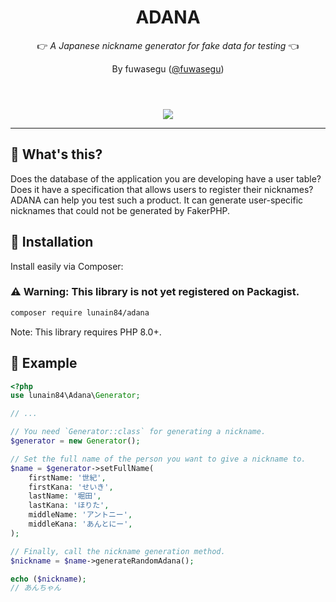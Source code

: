 <header>
  <h1 align="center">ADANA</h1>
  <p align="center">👉 <em>A Japanese nickname generator for fake data for testing</em> 👈</p>
  <p align="center">By fuwasegu (<a href="https://twitter.com/fuwasegu">@fuwasegu</a>)</p>
</header>

<p align="center">
  <img src="https://user-images.githubusercontent.com/52437973/146565843-3b9f2f86-098c-4962-9390-edc7ebc35319.png">
</p>

<p align="center">
  
</p>

---
## 🚀 What's this?
Does the database of the application you are developing have a user table?
Does it have a specification that allows users to register their nicknames?
ADANA can help you test such a product. It can generate user-specific nicknames that could not be generated by FakerPHP.

## 🚚 Installation
Install easily via Composer:

### ⚠️ Warning: This library is not yet registered on Packagist.
```bash
composer require lunain84/adana
```

Note: This library requires PHP 8.0+.

## 📝 Example

```php
<?php
use lunain84\Adana\Generator;

// ...

// You need `Generator::class` for generating a nickname.
$generator = new Generator();

// Set the full name of the person you want to give a nickname to.
$name = $generator->setFullName(
    firstName: '世紀',
    firstKana: 'せいき',
    lastName: '堀田',
    lastKana: 'ほりた',
    middleName: 'アントニー',
    middleKana: 'あんとにー',
);

// Finally, call the nickname generation method.
$nickname = $name->generateRandomAdana();

echo ($nickname);
// あんちゃん
```
